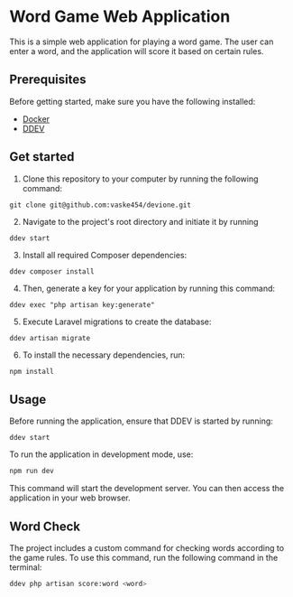 # Word Game Web Application

This is a simple web application for playing a word game. The user can enter a word, and the application will score it based on certain rules.

## Prerequisites

Before getting started, make sure you have the following installed:

- [Docker](https://docs.docker.com/engine/install/)
- [DDEV](https://ddev.readthedocs.io/en/stable/#installation)

## Get started

1. Clone this repository to your computer by running the following command:
```
git clone git@github.com:vaske454/devione.git
```
2. Navigate to the project's root directory and initiate it by running
```
ddev start
```
3. Install all required Composer dependencies:

```
ddev composer install
```
4. Then, generate a key for your application by running this command:
```
ddev exec "php artisan key:generate"
```
5. Execute Laravel migrations to create the database:
```
ddev artisan migrate
```

6. To install the necessary dependencies, run:

```bash
npm install
```

## Usage

Before running the application, ensure that DDEV is started by running:

```
ddev start
```

To run the application in development mode, use:

```bash
npm run dev
```
This command will start the development server. You can then access the application in your web browser.

## Word Check

The project includes a custom command for checking words according to the game rules. To use this command, run the following command in the terminal:

```bash
ddev php artisan score:word <word>
```
